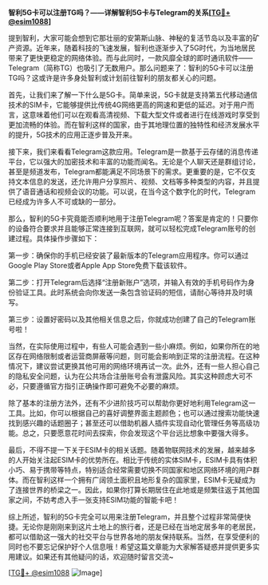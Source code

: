 **智利5G卡可以注册TG吗？——详解智利5G卡与Telegram的关系[[TG💪+ @esim1088](https://t.me/s/esim1088)]**

提到智利，大家可能会想到它那壮丽的安第斯山脉、神秘的复活节岛以及丰富的矿产资源。近年来，随着科技的飞速发展，智利也逐渐步入了5G时代，为当地居民带来了更快更稳定的网络体验。而与此同时，一款风靡全球的即时通讯软件——Telegram（简称TG）也吸引了无数用户。那么问题来了：智利的5G卡可以注册TG吗？这或许是许多身处智利或计划前往智利的朋友都关心的问题。

首先，让我们来了解一下什么是5G卡。简单来说，5G卡就是支持第五代移动通信技术的SIM卡，它能够提供比传统4G网络更高的网速和更低的延迟。对于用户而言，这意味着他们可以在观看高清视频、下载大型文件或者进行在线游戏时享受到更加流畅的体验。而在智利这样的国家，由于其地理位置的独特性和经济发展水平的提升，5G技术的应用正逐步普及开来。

接下来，我们来看看Telegram这款应用。Telegram是一款基于云存储的消息传递平台，它以强大的加密技术和丰富的功能而闻名。无论是个人聊天还是群组讨论，甚至是频道发布，Telegram都能满足不同场景下的需求。更重要的是，它不仅支持文本信息的发送，还允许用户分享照片、视频、文档等多种类型的内容，并且提供了语音通话和视频会议的功能。可以说，在当今这个数字化的时代，Telegram已经成为许多人不可或缺的一部分。

那么，智利的5G卡究竟能否顺利地用于注册Telegram呢？答案是肯定的！只要你的设备符合要求并且能够正常连接到互联网，就可以轻松完成Telegram账号的创建过程。具体操作步骤如下：

第一步：确保你的手机已经安装了最新版本的Telegram应用程序。你可以通过Google Play Store或者Apple App Store免费下载该软件。

第二步：打开Telegram后选择“注册新账户”选项，并输入有效的手机号码作为身份验证工具。此时系统会向你发送一条包含验证码的短信，请耐心等待并及时填写。

第三步：设置好密码以及其他相关信息之后，你就成功创建了自己的Telegram账号啦！

当然，在实际使用过程中，有些人可能会遇到一些小麻烦。例如，如果你所在的地区存在网络限制或者运营商屏蔽等问题，则可能会影响到正常的注册流程。在这种情况下，建议尝试更换其他可用的网络环境再试一次。此外，还有一些人担心自己的隐私安全问题，认为在公共场合注册账号会有泄露风险。其实这种顾虑大可不必，只要遵循官方指引正确操作即可避免不必要的麻烦。

除了基本的注册方法外，还有不少进阶技巧可以帮助你更好地利用Telegram这一工具。比如，你可以根据自己的喜好调整界面主题颜色；也可以通过搜索功能快速找到感兴趣的话题圈子；甚至还可以借助机器人插件实现自动化管理任务等高级功能。总之，只要愿意花时间去探索，你会发现这个平台远比想象中要强大得多。

最后，不得不提一下关于ESIM卡的相关话题。随着物联网技术的发展，越来越多的人开始关注起ESIM卡的优势所在。相比于传统的实体SIM卡，ESIM卡具有体积小巧、易于携带等特点，特别适合经常需要切换不同国家和地区网络环境的用户群体。而在智利这样一个拥有广阔领土面积且地形复杂的国家里，ESIM卡无疑成为了连接世界的桥梁之一。因此，如果你打算长期居住在此地或是频繁往返于其他国家之间，不妨考虑入手一张支持ESIM功能的智能卡吧！

综上所述，智利的5G卡完全可以用来注册Telegram，并且整个过程非常简便快捷。无论你是刚刚来到这片土地上的旅行者，还是已经在当地定居多年的老居民，都可以借助这一强大的社交平台与世界各地的朋友保持联系。当然，在享受便利的同时也不要忘记保护好个人信息哦！希望这篇文章能为大家解答疑惑并提供更多实用建议。如果还有其他疑问的话，欢迎随时留言交流~

[[TG💪+ @esim1088](https://t.me/s/esim1088) ![Image](https://i.postimg.cc/4NQfJmqS/Snipaste-2025-05-13-00-14-12.png)]